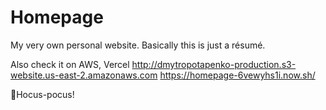 # Homepage
My very own personal website. Basically this is just a résumé.

Also check it on AWS, Vercel
http://dmytropotapenko-production.s3-website.us-east-2.amazonaws.com
https://homepage-6vewyhs1i.now.sh/

🧙Hocus-pocus!